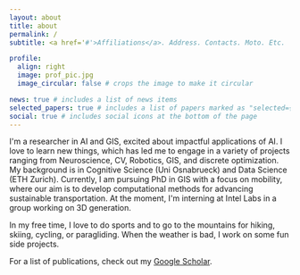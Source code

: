 ```yaml
---
layout: about
title: about
permalink: /
subtitle: <a href='#'>Affiliations</a>. Address. Contacts. Moto. Etc.

profile:
  align: right
  image: prof_pic.jpg
  image_circular: false # crops the image to make it circular

news: true # includes a list of news items
selected_papers: true # includes a list of papers marked as "selected={true}"
social: true # includes social icons at the bottom of the page
---
```


I'm a researcher in AI and GIS, excited about impactful applications of AI. I love to learn new things, which has led me to engage in a variety of projects ranging from Neuroscience, CV, Robotics, GIS, and discrete optimization. My background is in Cognitive Science (Uni Osnabrueck) and Data Science (ETH Zurich). Currently, I am pursuing PhD in GIS with a focus on mobility, where our aim is to develop computational methods for advancing sustainable transportation. At the moment, I'm interning at Intel Labs in a group working on 3D generation.

In my free time, I love to do sports and to go to the mountains for hiking, skiing, cycling, or paragliding. When the weather is bad, I work on some fun side projects.

For a list of publications, check out my [Google Scholar](https://scholar.google.com/citations?user=qC1JKzoAAAAJ&hl=en).